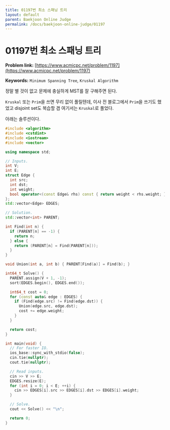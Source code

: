 ```yaml
---
title: 01197번 최소 스패닝 트리
layout: default
parent: Baekjoon Online Judge
permalink: /docs/baekjoon-online-judge/01197
---
```


# 01197번 최소 스패닝 트리

**Problem link:** [https://www.acmicpc.net/problem/1197](https://www.acmicpc.net/problem/1197)

**Keywords:** `Minimum Spanning Tree`, `Kruskal Algorithm`

정말 별 것이 없고 문제에 충실하게 MST를 잘 구해주면 된다.

`Kruskal` 또는 `Prim`을 쓰면 무리 없이 풀릴텐데, 이사 전 블로그에서 `Prim`을 쓰기도 했었고 disjoint set도 복습할 겸 여기서는 `Kruskal`로 풀었다. 

아래는 솔루션이다.

```cpp
#include <algorithm>
#include <cstdint>
#include <iostream>
#include <vector>

using namespace std;

// Inputs.
int V;
int E;
struct Edge {
  int src;
  int dst;
  int weight;
  bool operator<(const Edge& rhs) const { return weight < rhs.weight; }
};
std::vector<Edge> EDGES;

// Solution.
std::vector<int> PARENT;

int Find(int n) {
  if (PARENT[n] == -1) {
    return n;
  } else {
    return (PARENT[n] = Find(PARENT[n]));
  }
}

void Union(int a, int b) { PARENT[Find(a)] = Find(b); }

int64_t Solve() {
  PARENT.assign(V + 1, -1);
  sort(EDGES.begin(), EDGES.end());

  int64_t cost = 0;
  for (const auto& edge : EDGES) {
    if (Find(edge.src) != Find(edge.dst)) {
      Union(edge.src, edge.dst);
      cost += edge.weight;
    }
  }

  return cost;
}

int main(void) {
  // For faster IO.
  ios_base::sync_with_stdio(false);
  cin.tie(nullptr);
  cout.tie(nullptr);

  // Read inputs.
  cin >> V >> E;
  EDGES.resize(E);
  for (int i = 0; i < E; ++i) {
    cin >> EDGES[i].src >> EDGES[i].dst >> EDGES[i].weight;
  }

  // Solve.
  cout << Solve() << "\n";

  return 0;
}
```

<script src="https://utteranc.es/client.js"
        repo="i-am-wonseoklee/i-am-wonseoklee.github.io"
        issue-term="pathname"
        theme="github-dark-orange"
        crossorigin="anonymous"
        async>
</script>